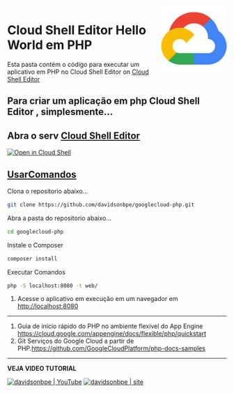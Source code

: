 <img src="https://raw.githubusercontent.com/davidsonbpe/googlecloud-php/main/cloudgoogle.png" min-width="150px" max-width="150px" width="150px" align="right" alt="">

# Cloud Shell Editor Hello World em PHP

Esta pasta contém o código para executar um aplicativo em PHP no Cloud Shell Editor
on [Cloud Shell Editor][Cloud-Shell-Editor]

[Cloud-Shell-Editor]: https://shell.cloud.google.com/

Para criar um aplicação em php Cloud Shell Editor , simplesmente...
----------

Abra o serv [Cloud Shell Editor][Cloud-Shell-Editor]
----------

[![Open in Cloud Shell](https://gstatic.com/cloudssh/images/open-btn.svg)](https://cloud.google.com/console/cloudshell/open?git_repo=https://github.com/davidsonbpe/googlecloud-php)

[UsarComandos](#UsarComandos)
----------

Clona o repositorio abaixo...
```bash
git clone https://github.com/davidsonbpe/googlecloud-php.git

```

Abra a pasta do repositorio abaixo...
```bash
cd googlecloud-php

```

Instale o Composer

```bash
composer install

```

Executar Comandos

```bash
php -S localhost:8080 -t web/

```

1. Acesse o aplicativo em execução em um navegador em <http://localhost:8080>
--------

1. Guia de início rápido do PHP no ambiente flexível do App Engine <https://cloud.google.com/appengine/docs/flexible/php/quickstart>
2. Git Serviços do Google Cloud a partir de PHP.<https://github.com/GoogleCloudPlatform/php-docs-samples>

-------

**VEJA VIDEO TUTORIAL**

[<img height="30" src="https://img.shields.io/badge/YouTube-FF0000?style=for-the-badge&logo=youtube&logoColor=white" alt="davidsonbpe | YouTube" />][youtube]
[<img height="30" src="https://img.shields.io/badge/Davidsonbpe-000000?style=for-the-badge&logo=Toggl&logoColor=white" alt="davidsonbpe | site" />][site]

[youtube]: https://www.youtube.com/channel/UCHqvw9v2Fp6o006lUskoigg/
[site]: https://davidsonbpe.blogspot.com
